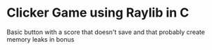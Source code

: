 # Clicker Game using Raylib in C

Basic button with a score that doesn't save and that probably create memory leaks in bonus
 
